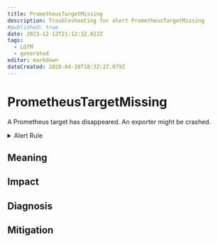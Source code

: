 ```yaml
---
title: PrometheusTargetMissing
description: Troubleshooting for alert PrometheusTargetMissing
#published: true
date: 2023-12-12T21:12:32.022Z
tags: 
  - LGTM
  - generated
editor: markdown
dateCreated: 2020-04-10T18:32:27.079Z
---
```


# PrometheusTargetMissing

A Prometheus target has disappeared. An exporter might be crashed.

<details>
  <summary>Alert Rule</summary>

{{% rule "prometheus-self-monitoring/prometheus-self-monitoring-internal.yml" "PrometheusTargetMissing" %}}

{{% comment %}}

```yaml
alert: PrometheusTargetMissing
expr: up == 0
for: 0m
labels:
    severity: critical
annotations:
    summary: Prometheus target missing (instance {{ $labels.instance }})
    description: |-
        A Prometheus target has disappeared. An exporter might be crashed.
          VALUE = {{ $value }}
          LABELS = {{ $labels }}
    runbook: https://github.com/srerun/prometheus-alerts/blob/main/content/runbooks/prometheus-self-monitoring-internal/PrometheusTargetMissing.md

```

{{% /comment %}}

</details>


## Meaning
[//]: # "Short paragraph that explains what the alert means"


## Impact
[//]: # "What could / will happen if the alert is not addressed"



## Diagnosis
[//]: # "Steps to take to identify the cause of the problem"



## Mitigation
[//]: # "The steps necessary to resolve the alert"
